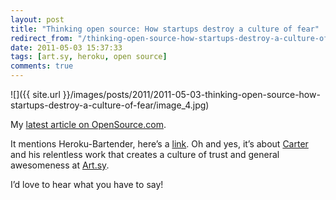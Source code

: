 ```yaml
---
layout: post
title: "Thinking open source: How startups destroy a culture of fear"
redirect_from: "/thinking-open-source-how-startups-destroy-a-culture-of-fear"
date: 2011-05-03 15:37:33
tags: [art.sy, heroku, open source]
comments: true
---
```

![]({{ site.url }}/images/posts/2011/2011-05-03-thinking-open-source-how-startups-destroy-a-culture-of-fear/image_4.jpg)

My [latest article on OpenSource.com](http://opensource.com/business/11/5/thinking-open-source-how-startups-destroy-culture-fear).

It mentions Heroku-Bartender, here’s a [link](https://github.com/sarcilav/heroku-bartender). Oh and yes, it’s about [Carter](http://carterac.tumblr.com) and his relentless work that creates a culture of trust and general awesomeness at [Art.sy](https://artsy.net).

I’d love to hear what you have to say!

